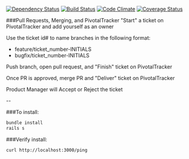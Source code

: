 [![Dependency Status](https://gemnasium.com/rlcheng/haikus.svg)](https://gemnasium.com/rlcheng/haikus)
[![Build Status](https://travis-ci.org/rlcheng/haikus.svg)](https://travis-ci.org/rlcheng/haikus)
[![Code Climate](https://codeclimate.com/github/rlcheng/haikus/badges/gpa.svg)](https://codeclimate.com/github/rlcheng/haikus)
[![Coverage Status](https://coveralls.io/repos/rlcheng/haikus/badge.svg?branch=master&service=github)](https://coveralls.io/github/rlcheng/haikus?branch=master)

###Pull Requests, Merging, and PivotalTracker
"Start" a ticket on PivotalTracker and add yourself as an owner

Use the ticket id# to name branches in the following format:
+ feature/ticket_number-INITIALS
+ bugfix/ticket_number-INITIALS

Push branch, open pull request, and "Finish" ticket on PivotalTracker

Once PR is approved, merge PR and "Deliver" ticket on PivotalTracker

Product Manager will Accept or Reject the ticket

--

###To install:

```sh
bundle install
rails s
```

###Verify install:
```sh
curl http://localhost:3000/ping
```
